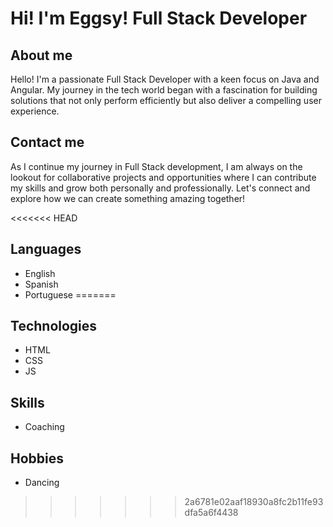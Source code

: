 # Hi! I'm Eggsy! Full Stack Developer

## About me

Hello! I'm a passionate Full Stack Developer with a keen focus on Java and Angular. My journey in the tech world began with a fascination for building solutions that not only perform efficiently but also deliver a compelling user experience.

## Contact me

As I continue my journey in Full Stack development, I am always on the lookout for collaborative projects and opportunities where I can contribute my skills and grow both personally and professionally. Let's connect and explore how we can create something amazing together!

<<<<<<< HEAD
## Languages

- English
- Spanish
- Portuguese
=======
## Technologies

- HTML
- CSS
- JS

## Skills

- Coaching

## Hobbies

- Dancing
>>>>>>> 2a6781e02aaf18930a8fc2b11fe93dfa5a6f4438
